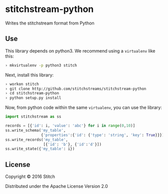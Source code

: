 stitchstream-python
===================

Writes the stitchstream format from Python

Use
---

This library depends on python3. We recommend using a `virtualenv`
like this:

```bash
› mkvirtualenv -p python3 stitch
```

Next, install this library:

```bash
› workon stitch
› git clone http://github.com/stitchstreams/stitchstream-python
› cd stitchstream-python
› python setup.py install
```

Now, from python code within the same `virtualenv`, you can use the
library:

```python
import stitchstream as ss

records = [{'id': i, 'value': 'abc'} for i in range(0,10)]
ss.write_schema('my_table',
                {'properties':{'id': {'type': 'string', 'key': True}}})
ss.write_records('my_table',
                 [{'id': 'b'}, {'id':'d'}])
ss.write_state({'my_table': i})
```


License
-------

Copyright © 2016 Stitch

Distributed under the Apache License Version 2.0
